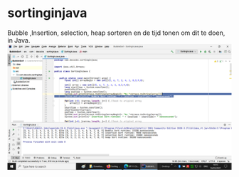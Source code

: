 # sortinginjava
Bubble ,Insertion, selection, heap sorteren en de tijd tonen om dit te doen, in Java.
![](https://github.com/DeCocks/sortinginjava/blob/main/Screenshot%20(226).png)
